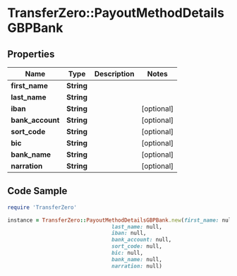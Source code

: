 # TransferZero::PayoutMethodDetailsGBPBank

## Properties

Name | Type | Description | Notes
------------ | ------------- | ------------- | -------------
**first_name** | **String** |  | 
**last_name** | **String** |  | 
**iban** | **String** |  | [optional] 
**bank_account** | **String** |  | [optional] 
**sort_code** | **String** |  | [optional] 
**bic** | **String** |  | [optional] 
**bank_name** | **String** |  | [optional] 
**narration** | **String** |  | [optional] 

## Code Sample

```ruby
require 'TransferZero'

instance = TransferZero::PayoutMethodDetailsGBPBank.new(first_name: null,
                                 last_name: null,
                                 iban: null,
                                 bank_account: null,
                                 sort_code: null,
                                 bic: null,
                                 bank_name: null,
                                 narration: null)
```


